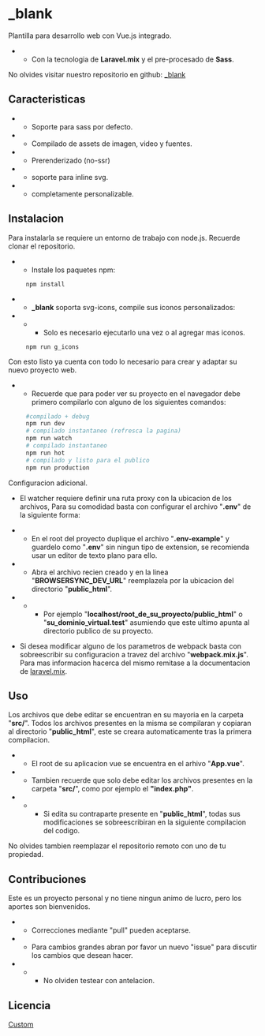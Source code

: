 # _blank
Plantilla para desarrollo web con Vue.js integrado.
- - Con la tecnologia de **Laravel.mix** y el pre-procesado de **Sass**.

No olvides visitar nuestro repositorio en github: [_blank](https://github.com/vis97c/_blank)

## Caracteristicas
- - Soporte para sass por defecto.
- - Compilado de assets de imagen, video y fuentes.
- - Prerenderizado (no-ssr)
- - soporte para inline svg.
- - completamente personalizable.


## Instalacion

Para instalarla se requiere un entorno de trabajo con node.js. Recuerde clonar el repositorio.

- - Instale los paquetes npm:

```
     npm install
```

- - **_blank** soporta svg-icons, compile sus iconos personalizados:

- - - Solo es necesario ejecutarlo una vez o al agregar mas iconos.

```
     npm run g_icons
```

Con esto listo ya cuenta con todo lo necesario para crear y adaptar su nuevo proyecto web.

- - Recuerde que para poder ver su proyecto en el navegador debe primero compilarlo con alguno de los siguientes comandos:

```bash
     #compilado + debug
     npm run dev
     # compilado instantaneo (refresca la pagina)
     npm run watch
     # compilado instantaneo
     npm run hot
     # compilado y listo para el publico
     npm run production

```

Configuracion adicional.

- El watcher requiere definir una ruta proxy con la ubicacion de los archivos, Para su comodidad basta con configurar el archivo "**.env**" de la siguiente forma:

- - En el root del proyecto duplique el archivo "**.env-example**" y guardelo como "**.env**" sin ningun tipo de extension, se recomienda usar un editor de texto plano para ello.

- - Abra el archivo recien creado y en la linea "**BROWSERSYNC_DEV_URL**" reemplazela por la ubicacion del directorio "**public_html**".

- - - Por ejemplo "**localhost/root_de_su_proyecto/public_html**" o "**su_dominio_virtual.test**" asumiendo que este ultimo apunta al directorio publico de su proyecto.

- Si desea modificar alguno de los parametros de webpack basta con sobreescribir su configuracion a travez del archivo "**webpack.mix.js**". Para mas informacion hacerca del mismo remitase a la documentacion de [laravel.mix](https://laravel-mix.com/docs/4.0/installation).

## Uso

Los archivos que debe editar se encuentran en su mayoria en la carpeta "**src/**". Todos los archivos presentes en la misma se compilaran y copiaran al directorio "**public_html**", este se creara automaticamente tras la primera compilacion.

- - El root de su aplicacion vue se encuentra en el arhivo "**App.vue**".

- - Tambien recuerde que solo debe editar los archivos presentes en la carpeta "**src/**", como por ejemplo el **"index.php"**.

- - - Si edita su contraparte presente en "**public_html**", todas sus modificaciones se sobreescribiran en la siguiente compilacion del codigo.

No olvides tambien reemplazar el repositorio remoto con uno de tu propiedad.

## Contribuciones
Este es un proyecto personal y no tiene ningun animo de lucro, pero los aportes son bienvenidos.

- - Correcciones mediante "pull" pueden aceptarse.

- - Para cambios grandes abran por favor un nuevo "issue" para discutir los cambios que desean hacer.

- - - No olviden testear con antelacion.

## Licencia
[Custom](https://victorsaa.ml/)